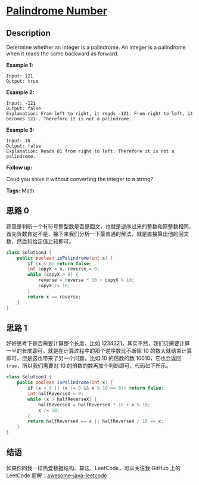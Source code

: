# [Palindrome Number][title]

## Description

Determine whether an integer is a palindrome. An integer is a palindrome when it reads the same backward as forward.

**Example 1:**

```
Input: 121
Output: true
```

**Example 2:**

```
Input: -121
Output: false
Explanation: From left to right, it reads -121. From right to left, it becomes 121-. Therefore it is not a palindrome.
```

**Example 3:**

```
Input: 10
Output: false
Explanation: Reads 01 from right to left. Therefore it is not a palindrome.
```

**Follow up:**

Coud you solve it without converting the integer to a string?

**Tags:** Math


## 思路 0

题意是判断一个有符号整型数是否是回文，也就是逆序过来的整数和原整数相同，首先负数肯定不是，接下来我们分析一下最普通的解法，就是直接算出他的回文数，然后和给定值比较即可。

```java
class Solution3 {
    public boolean isPalindrome(int x) {
        if (x < 0) return false;
        int copyX = x, reverse = 0;
        while (copyX > 0) {
            reverse = reverse * 10 + copyX % 10;
            copyX /= 10;
        }
        return x == reverse;
    }
}
```

## 思路 1

好好思考下是否需要计算整个长度，比如 1234321，其实不然，我们只需要计算一半的长度即可，就是在计算过程中的那个逆序数比不断除 10 的数大就结束计算即可，但是这也带来了另一个问题，比如 10 的倍数的数 10010，它也会返回 `true`，所以我们需要对 10 的倍数的数再加个判断即可，代码如下所示。

```java
class Solution3 {
    public boolean isPalindrome(int x) {
        if (x < 0 || (x != 0 && x % 10 == 0)) return false;
        int halfReverseX = 0;
        while (x > halfReverseX) {
            halfReverseX = halfReverseX * 10 + x % 10;
            x /= 10;
        }
        return halfReverseX == x || halfReverseX / 10 == x;
    }
}
```


## 结语

如果你同我一样热爱数据结构、算法、LeetCode，可以关注我 GitHub 上的 LeetCode 题解：[awesome-java-leetcode][ajl]



[title]: https://leetcode.com/problems/palindrome-number
[ajl]: https://github.com/Blankj/awesome-java-leetcode
